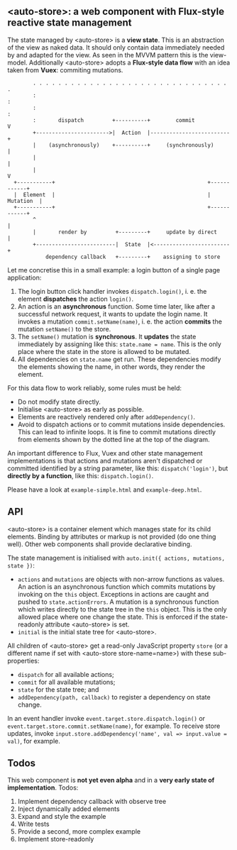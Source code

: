 ## \<auto-store>: a web component with Flux-style reactive state management

The state managed by \<auto-store> is a **view state**. This is an abstraction of the view as naked data. It should only contain data immediately needed by and adapted for the view. As seen in the MVVM pattern this is the view-model. Additionally \<auto-store> adopts a **Flux-style data flow** with an idea taken from **Vuex**: commiting mutations.

```
        . . . . . . . . . . . . . . . . . . . . . . . . . . . . . . . .
        :                                                             :
        :                                                             :
        :       dispatch         +----------+        commit           V
        +----------------------->|  Action  |-------------------------+
        |    (asynchronously)    +----------+     (synchronously)     |
        |                                                             |
        |                                                             V
  +-----------+                                                +------------+
  |  Element  |                                                |  Mutation  |
  +-----------+                                                +------------+
        ^                                                             |
        |       render by         +---------+     update by direct    |
        +-------------------------|  State  |<------------------------+
            dependency callback   +---------+    assigning to store
```

Let me concretise this in a small example: a login button of a single page application:

1. The login button click handler invokes `dispatch.login()`, i. e. the element **dispatches** the action `login()`.
1. An action is an **asynchronous** function. Some time later, like after a successful network request, it wants to update the login name. It invokes a mutation `commit.setName(name)`, i. e. the action **commits** the mutation `setName()` to the store.
1. The `setName()` mutation is **synchronous**. It **updates** the state immediately
by assigning like this: `state.name = name`. This is the only place where the
state in the store is allowed to be mutated.
1. All dependencies on `state.name` get run. These dependencies modify the
elements showing the name, in other words, they render the element.

For this data flow to work reliably, some rules must be held:

- Do not modify state directly.
- Initialise \<auto-store> as early as possible.
- Elements are reactively rendered only after `addDependency()`.
- Avoid to dispatch actions or to commit mutations inside dependencies. This can lead to infinite loops. It is fine to commit mutations directly from elements shown by the dotted line at the top of the diagram.

An important difference to Flux, Vuex and other state management implementations is that actions and mutations aren't dispatched or committed identified by a string parameter, like this: `dispatch('login')`, but **directly by a function**, like this: `dispatch.login()`.

Please have a look at `example-simple.html` and `example-deep.html`.

## API

\<auto-store> is a container element which manages state for its child elements. Binding by attributes or markup is not provided (do one thing well). Other web components shall provide declarative binding.

The state management is initialised with `auto.init({ actions, mutations, state })`:

- `actions` and `mutations` are objects with non-arrow functions as values. An action is an asynchronous function which commits mutations by invoking on the `this` object. Exceptions in actions are caught and pushed to `state.actionErrors`. A mutation is a synchronous function which writes directly to the state tree in the `this` object. This is the only allowed place where one change the state. This is enforced if the state-readonly
attribute \<auto-store> is set.
- `initial` is the initial state tree for \<auto-store>. 

All children of \<auto-store> get a read-only JavaScript property `store` (or a different name if set with \<auto-store store-name=name>) with these sub-properties:

- `dispatch` for all available actions;
- `commit` for all available mutations;
- `state` for the state tree; and
- `addDependency(path, callback)` to register a dependency on state change.

In an event handler invoke `event.target.store.dispatch.login()` or `event.target.store.commit.setName(name)`, for example. To receive store updates, invoke `input.store.addDependency('name', val => input.value = val)`, for example.

## Todos

This web component is **not yet even alpha** and in a **very early state of implementation**. Todos:

1. Implement dependency callback with observe tree
1. Inject dynamically added elements
1. Expand and style the example
1. Write tests
1. Provide a second, more complex example
1. Implement store-readonly
